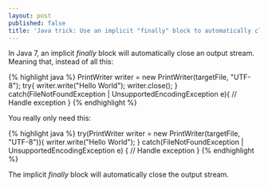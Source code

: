 ```yaml
---
layout: post
published: false
title: 'Java trick: Use an implicit "finally" block to automatically close a stream'
---
```

In Java 7, an implicit _finally_ block will automatically close an output stream. Meaning that, instead of all this:

{% highlight java %}
PrintWriter writer = new PrintWriter(targetFile, "UTF-8");
try{
    writer.write("Hello World");
    writer.close();
} catch(FileNotFoundException | UnsupportedEncodingException e){
    // Handle exception
}
{% endhighlight %}

You really only need this:

{% highlight java %}
try(PrintWriter writer = new PrintWriter(targetFile, "UTF-8")){
    writer.write("Hello World");
} catch(FileNotFoundException | UnsupportedEncodingException e) { 
    // Handle exception 
}
{% endhighlight %}

The implicit _finally_ block will automatically close the output stream.